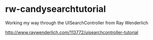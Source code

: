 # rw-candysearchtutorial
Working my way through the UISearchController from Ray Wenderlich

http://www.raywenderlich.com/113772/uisearchcontroller-tutorial
